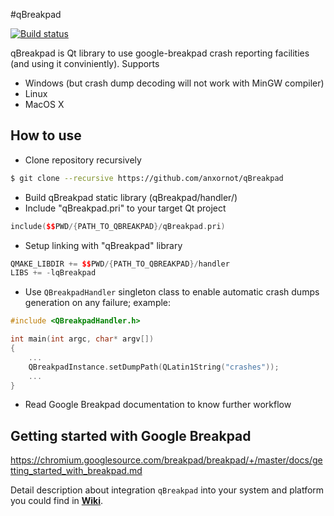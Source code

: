 #qBreakpad

[![Build status](https://travis-ci.org/buzzySmile/qBreakpad.svg?branch=master)](https://travis-ci.org/buzzySmile/qBreakpad)

qBreakpad is Qt library to use google-breakpad crash reporting facilities (and using it conviniently).
Supports
* Windows (but crash dump decoding will not work with MinGW compiler)
* Linux
* MacOS X

How to use
----------------
* Clone repository recursively
```bash
$ git clone --recursive https://github.com/anxornot/qBreakpad
```
* Build qBreakpad static library (qBreakpad/handler/)
* Include "qBreakpad.pri" to your target Qt project
```c++
include($$PWD/{PATH_TO_QBREAKPAD}/qBreakpad.pri)
```
* Setup linking with "qBreakpad" library
```c++
QMAKE_LIBDIR += $$PWD/{PATH_TO_QBREAKPAD}/handler
LIBS += -lqBreakpad
```
* Use ```QBreakpadHandler``` singleton class to enable automatic crash dumps generation on any failure; example:
```c++
#include <QBreakpadHandler.h>

int main(int argc, char* argv[])
{
    ...
    QBreakpadInstance.setDumpPath(QLatin1String("crashes"));
    ...
}
```
* Read Google Breakpad documentation to know further workflow

Getting started with Google Breakpad
----------------
https://chromium.googlesource.com/breakpad/breakpad/+/master/docs/getting_started_with_breakpad.md

Detail description about integration `qBreakpad` into your system and platform you could find in **[Wiki](https://github.com/buzzySmile/qBreakpad/wiki)**.
